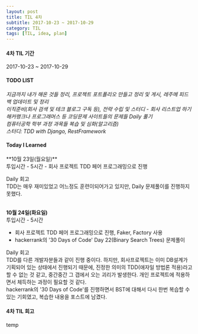 ```yaml
---
layout: post
title: TIL 4차
subtitle: 2017-10-23 ~ 2017-10-29
category: TIL
tags: [TIL, idea, plan]
---
```

<h4>4차 TIL 기간</h4>
2017-10-23 ~ 2017-10-29

<h4>TODO LIST</h4>
<i class="fa fa-square-o" aria-hidden="true"> 지금까지 내가 해온 것들 정리, 프로젝트 포트폴리오 만들고 정리 및 게시, 레주메 피드백 업데이트 및 정리</i><br/>
<i class="fa fa-square-o" aria-hidden="true"> 이직준비(회사 검색 및 테크 블로그 구독 등), 전략 수립 및 스터디 - 회사 리스트업 하기</i><br/>
<i class="fa fa-check-square-o" aria-hidden="true"> 해커랭크나 프로그래머스 등 코딩문제 사이트들의 문제들 Daily 풀기</i><br/>
<i class="fa fa-square-o" aria-hidden="true"> 컴퓨터공학 학부 과정 과목들 복습 및 심화(알고리즘)</i><br/>
<i class="fa fa-check-square-o" aria-hidden="true"> 스터디: TDD with Django, RestFramework</i><br/>

<h4>Today I Learned</h4>
**10월 23일(월요일)**<br/>
투입시간 - 5시간
- 회사 프로젝트 TDD 페어 프로그래밍으로 진행

Daily 회고<br/>
TDD는 매우 재미있었고 어느정도 훈련이되어가고 있지만, Daily 문제풀이를 진행하지 못했다.

<br/>**10월 24일(화요일)**<br/>
투입시간 - 5시간
- 회사 프로젝트 TDD 페어 프로그래밍으로 진행, Faker, Factory 사용
- hackerrank의 '30 Days of Code' Day 22(Binary Search Trees) 문제풀이

Daily 회고<br/>
TDD를 다른 개발자분들과 같이 진행 중이다. 하지만, 회사프로젝트는 이미 DB설계가 기획되어 있는 상태에서 진행되기 때문에, 
진정한 의미의 TDD(애자일 방법론 적용)라고 할 수 없는 것 같고, 중간중간 그 갭에서 오는 괴리가 발생한다. 개인 프로젝트에 적용하면서 체득하는 과정이 필요할 것 같다.<br/>
hackerrank의 '30 Days of Code'를 진행하면서 BST에 대해서 다시 한번 복습할 수 있는 기회였고, 복습한 내용을 포스트에 남겼다. 



<h4>4차 TIL 회고</h4>
temp
